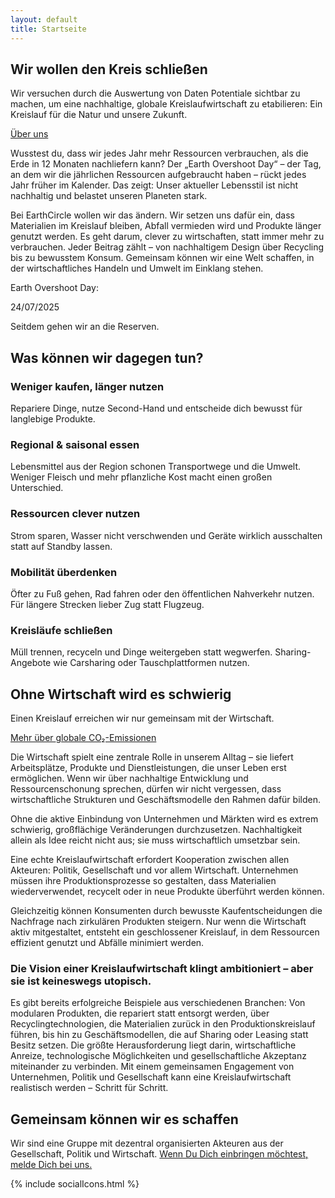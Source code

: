 ```yaml
---
layout: default
title: Startseite
---
```


<section class="hero-banner hero-start d-flex mobile-hero">
    <div class="c-banner c-banner-start d-lg-block z-1 position-absolute top-0 bottom-0 start-0 end-0"></div>
    <div class="container-fluid text-white position-relative align-items-end justify-content-end z-2">
        <div class="mx-1 mx-sm-2 mx-md-3 mx-lg-4 mx-xl-5 my-3 my-md-4">
            <div class="row">
                <div class="col-lg-7 offset-lg-4 col-md-10">
                    <h2 class="display-3 fw-bold">Wir wollen den Kreis schließen</h2>
                    <p class="lead mb-4">Wir versuchen durch die Auswertung von Daten Potentiale sichtbar zu machen, um eine nachhaltige, globale Kreislaufwirtschaft zu etabilieren: Ein Kreislauf für die Natur und unsere Zukunft.</p>
                    <a href="{{ site.baseurl }}/ueber-uns" class="btn btn-primary btn-lg">Über uns</a>
                </div>
            </div>
        </div>
    </div>
</section>

<section class="px-1 px-sm-2 px-md-3 px-lg-4 px-xl-5 py-5">
    <div class="container-fluid">
        <div class="row d-flex align-items-end">
            <div class="col-lg-6 col-md-12">
                <div class="">
                    <p class="lead"><span class="fw-bold text-primary">Wusstest du, dass wir jedes Jahr mehr Ressourcen verbrauchen, als die Erde in 12 Monaten nachliefern kann?</span> Der „Earth Overshoot Day“ – der Tag, an dem wir die jährlichen Ressourcen aufgebraucht haben – rückt jedes Jahr früher im Kalender. Das zeigt: Unser aktueller Lebensstil ist nicht nachhaltig und belastet unseren Planeten stark.</p>
                    <p>Bei EarthCircle wollen wir das ändern. Wir setzen uns dafür ein, dass Materialien im Kreislauf bleiben, Abfall vermieden wird und Produkte länger genutzt werden. Es geht darum, clever zu wirtschaften, statt immer mehr zu verbrauchen. Jeder Beitrag zählt – von nachhaltigem Design über Recycling bis zu bewusstem Konsum. Gemeinsam können wir eine Welt schaffen, in der wirtschaftliches Handeln und Umwelt im Einklang stehen.</p>
                </div>
            </div>
            <div class="col-lg-5 col-sm-4 offset-xxl-1 col-md-10 mb-3">  
                <div class="text-right ms-lg-4">
                    <p class="lead text-primary"><span class="fw-bold">Earth Overshoot Day</span>:</p>
                    <span class="overshoot-date fw-bold text-primary">24/07/2025</span>
                    <p class="mt-3">Seitdem gehen wir an die Reserven.</p>
                </div>
            </div>
        </div>
    </div>
</section>

<section class="outer-wrapper">
    <div class="container-fluid">
        <div class="row mb-3 d-flex align-items-center">
            <div class="col-xxl-7 col-xl-6 col-lg-6 col-md-6 d-flex justify-content-sm-end col-sm-7">
                <div class="m-1 mt-4 mb-4 m-sm-4">
                    <div id="circle-container">
                        <canvas id="scrollCircle"></canvas>
                    </div>
                </div>
            </div>
            <div class="col-lg-4 col-md-6 col-sm-5">
                <div class="m-1 mt-4 mb-4 m-sm-4">
                    <h2 id="color-switch" class="h1 fw-bold">Was können wir dagegen tun?</h2>
                </div>
            </div>
        </div>
    </div>
</section>

<section class="px-1 px-sm-2 px-md-3 px-lg-4 px-xl-5">
    <div class="container-fluid">
        <div class="row mb-3 align-items-center">
            <div class="col-xxl-4 col-xl-5 offset-xl-4 col-lg-7 offset-lg-3 col-md-8 offset-md-2 col-sm-9 offset-sm-2 d-flex justify-content-center">
                <div class="">
                    <h3 class="mt-sm-5 mb-2 fw-bold primary-on-fade"><i class="ph fw-bold ph-wrench"></i>Weniger kaufen, länger nutzen</h3>
                    Repariere Dinge, nutze Second-Hand und entscheide dich bewusst für langlebige Produkte.
                    <h3 class="mt-5 mb-2 fw-bold primary-on-fade"><i class="ph fw-bold ph-fork-knife"></i>Regional & saisonal essen</h3>
                    Lebensmittel aus der Region schonen Transportwege und die Umwelt. Weniger Fleisch und mehr pflanzliche Kost macht einen großen Unterschied.
                    <h3 class="mt-5 mb-2 fw-bold primary-on-fade"><i class="ph fw-bold ph-plant"></i>Ressourcen clever nutzen</h3>
                    Strom sparen, Wasser nicht verschwenden und Geräte wirklich ausschalten statt auf Standby lassen.
                    <h3 class="mt-5 mb-2 fw-bold primary-on-fade"><i class="ph fw-bold ph-footprints"></i>Mobilität überdenken</h3>
                    Öfter zu Fuß gehen, Rad fahren oder den öffentlichen Nahverkehr nutzen. Für längere Strecken lieber Zug statt Flugzeug.
                    <h3 class="mt-5 mb-2 fw-bold primary-on-fade"><i class="ph fw-bold ph-arrow-clockwise"></i>Kreisläufe schließen</h3>
                    Müll trennen, recyceln und Dinge weitergeben statt wegwerfen. Sharing-Angebote wie Carsharing oder Tauschplattformen nutzen.
                </div>
            </div>
        </div>
    </div>
</section>

<section class="hero-banner hero-emissionen d-flex align-items-center mt-5">
    <div class="c-banner d-block z-1 position-absolute top-0 bottom-0 start-0 end-0"></div>
    <div class="bg-banner position-absolute top-0 bottom-0 start-0 end-0 bg-black bg-opacity-50 z-2 z-lg-0"></div>
    <div class="container-fluid text-white position-relative z-2">
        <div class="px-1 px-sm-2 px-md-3 px-lg-4 px-xl-5">
            <div class="row">
            <div class="col-lg-7 offset-lg-4 col-md-9">
                <h2 class="display-3 fw-bold">Ohne Wirtschaft wird es schwierig</h2>
                <p class="lead mb-4">Einen Kreislauf erreichen wir nur gemeinsam mit der Wirtschaft.</p>
                <a href="{{ site.baseurl }}/co2-emissionen" class="btn btn-dark btn-lg">Mehr über <span class="d-none d-sm-inline">globale</span> CO₂-Emissionen</a>
            </div>
            </div>
        </div>
    </div>
</section>

<section class="bg-primary text-white px-1 px-sm-2 px-md-3 px-lg-4 px-xl-5 py-5">
    <div class="container-fluid">
        <div class="row">
            <div class="col-lg-6 col-md-12">
                <p class="lead">Die Wirtschaft spielt eine zentrale Rolle in unserem Alltag – sie liefert Arbeitsplätze, Produkte und Dienstleistungen, die unser Leben erst ermöglichen. <span class="fw-bold">Wenn wir über nachhaltige Entwicklung und Ressourcenschonung sprechen, dürfen wir nicht vergessen, dass wirtschaftliche Strukturen und Geschäftsmodelle den Rahmen dafür bilden.</span></p>
                <p class="pe-md-5 me-md-5 pe-lg-0 md-lg-0">Ohne die aktive Einbindung von Unternehmen und Märkten wird es extrem schwierig, großflächige Veränderungen durchzusetzen. Nachhaltigkeit allein als Idee reicht nicht aus; sie muss wirtschaftlich umsetzbar sein.</p>
                <p class="pe-md-5 me-md-5 pe-lg-0 md-lg-0">Eine echte Kreislaufwirtschaft erfordert Kooperation zwischen allen Akteuren: Politik, Gesellschaft und vor allem Wirtschaft. Unternehmen müssen ihre Produktionsprozesse so gestalten, dass Materialien wiederverwendet, recycelt oder in neue Produkte überführt werden können.</p>
            </div>
            <div class="col-lg-6 col-md-12">
                <p class="pe-md-5 me-md-5 pe-lg-0 md-lg-0">Gleichzeitig können Konsumenten durch bewusste Kaufentscheidungen die Nachfrage nach zirkulären Produkten steigern. Nur wenn die Wirtschaft aktiv mitgestaltet, entsteht ein geschlossener Kreislauf, in dem Ressourcen effizient genutzt und Abfälle minimiert werden.</p>
                <h3 class="h5 fw-bold mt-5">Die Vision einer Kreislaufwirtschaft klingt ambitioniert – aber sie ist keineswegs utopisch.</h3>
                <p class="pe-md-5 me-md-5 pe-lg-0 md-lg-0">Es gibt bereits erfolgreiche Beispiele aus verschiedenen Branchen: Von modularen Produkten, die repariert statt entsorgt werden, über Recyclingtechnologien, die Materialien zurück in den Produktionskreislauf führen, bis hin zu Geschäftsmodellen, die auf Sharing oder Leasing statt Besitz setzen. Die größte Herausforderung liegt darin, wirtschaftliche Anreize, technologische Möglichkeiten und gesellschaftliche Akzeptanz miteinander zu verbinden. Mit einem gemeinsamen Engagement von Unternehmen, Politik und Gesellschaft kann eine Kreislaufwirtschaft realistisch werden – Schritt für Schritt.</p>
            </div>
        </div>
    </div>
</section>

<section class="px-1 px-sm-2 px-md-3 px-lg-4 px-xl-5 py-5">
    <div class="container-fluid">
        <div class="row text-primary">
            <div class="col-xl-6 col-lg-8 col-sm-10">
                <div class="">
                    <h2 class="fw-bold">Gemeinsam können wir es schaffen</h2>
                    <p class="lead">Wir sind eine Gruppe mit dezentral organisierten Akteuren aus der Gesellschaft, Politik und Wirtschaft. <a href="{{ site.baseurl }}/kontakt" class="text-primary">Wenn Du Dich einbringen möchtest, melde Dich bei uns.</a></p>
                </div>
            </div>
            <div class="col-xl-6 col-lg-4 d-flex justify-content-lg-end align-items-start align-items-lg-end">
                <div class=" big-social-icon-wrapper">
                    {% include socialIcons.html %}
                </div>
            </div>
        </div>
    </div>
</section>